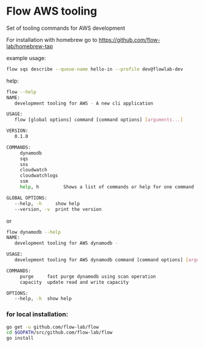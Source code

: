 # Flow AWS tooling

Set of tooling commands for AWS development

For installation with homebrew go to https://github.com/flow-lab/homebrew-tap

example usage:
```bash
flow sqs describe --queue-name hello-in --profile dev@flowlab-dev
```

help:
```bash
flow --help
NAME:
   development tooling for AWS - A new cli application

USAGE:
   flow [global options] command [command options] [arguments...]

VERSION:
   0.1.0

COMMANDS:
     dynamodb        
     sqs             
     sns             
     cloudwatch      
     cloudwatchlogs  
     ssm             
     help, h         Shows a list of commands or help for one command

GLOBAL OPTIONS:
   --help, -h     show help
   --version, -v  print the version
```

or

```bash
flow dynamodb --help
NAME:
   development tooling for AWS dynamodb -

USAGE:
   development tooling for AWS dynamodb command [command options] [arguments...]

COMMANDS:
     purge     fast purge dynamodb using scan operation
     capacity  update read and write capacity

OPTIONS:
   --help, -h  show help
```

### for local installation:
```bash
go get -u github.com/flow-lab/flow
cd $GOPATH/src/github.com/flow-lab/flow
go install
```
